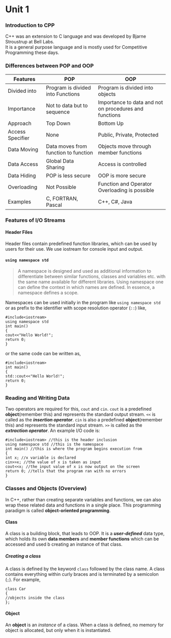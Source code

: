 # Unit 1
### Introduction to CPP
 C++ was an extension to C language and was developed by Bjarne Stroustrup at Bell Labs.  
 It is a general purpose language and is mostly used for Competitive Programming these days.
### Differences between POP and OOP
|Features|POP|OOP|  
|-|-|-|
|Divided into|Program is divided into Functions|Program is divided into objects|
|Importance|Not to data but to sequence|Importance to data and not on procedures and functions|
|Approach|Top Down|Bottom Up|
|Access Specifier|None|Public, Private, Protected|
|Data Moving|Data moves from function to function|Objects move through member functions|
|Data Access|Global Data Sharing|Access is controlled|
|Data Hiding|POP is less secure|OOP is more secure|
|Overloading|Not Possible|Function and Operator Overloading is possible|
|Examples|C, FORTRAN, Pascal|C++, C#, Java|
### Features of I/O Streams
#### Header Files
Header files contain predefined function libraries, which can be used by users for their use. We use iostream for console input and output.
#### `using namespace std`
>A namespace is designed and used as additional information to differentiate between similar functions, classes and variables etc. with the same name available for different libraries. Using namespace one can define the context in which names are defined. In essence, a namespace defines a scope.  

Namespaces can be used initially in the program like `using namespace std` or as prefix to the identifier with scope resolution operator (`::`) like,  
```
#include<iostream>
using namespace std
int main()
{
cout<<"Hello World!";
return 0;
}
```
or the same code can be written as, 
```
#include<iostream>
int main()
{
std::cout<<"Hello World!";
return 0;
}
```
### Reading and Writing Data
Two operators are required for this, `cout` and `cin`.
`cout` is a predefined **object**(remember this) and represents the standard output stream.
`<<` is called as the _**insertion operator**_.
`cin` is also a predefined **object**(remember this) and represents the standard input stream.
`>>` is called as the _**extraction operator**_.
An example I/O code is:
```
#include<iostream> //this is the header inclusion
using namespace std //this is the namespace
int main() //this is where the program begins execution from
{
int x; //x variable is declared
cin>>x; //the value of x is taken as input
cout<<x; //the input value of x is now output on the screen
return 0; //tells that the program ran with no errors
}
```
### Classes and Objects (Overview)
In C++, rather than creating separate variables and functions, we can also wrap these related data and functions in a single place. This programming paradigm is called **object-oriented programming**.  
#### Class
A class is a building block, that leads to OOP. It is a **_user-defined_** data type, which holds its own **data members** and **member functions** which can be accessed and used b creating an instance of that class.
##### Creating a class
A class is defined by the keyword `class` followed by the class name. A class contains everything within curly braces and is terminated by a semicolon (`;`). For example,  
```
class Car
{
//objects inside the class
};
```
#### Object
An **object** is an _instance_ of a class. When a class is defined, no memory for object is allocated, but only when it is instantiated.